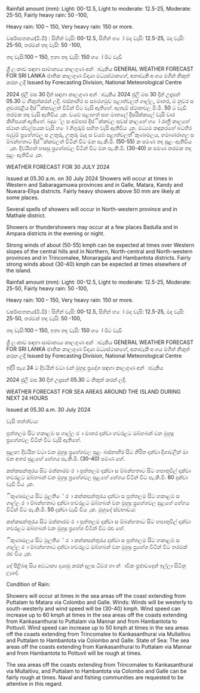 Rainfall amount (mm): Light: 00-12.5, Light to moderate: 12.5-25, Moderate: 25-50, Fairly heavy rain: 50 -100,

Heavy rain: 100 – 150, Very heavy rain: 150 or more.

වර්ෂාපතනය(මි.මී) : සිහින් වැසි: 00-12.5, සිහින් හ ෝ මද වැසි: 12.5-25, මද වැසි: 25-50, තරමක් තද වැසි: 50 -100,

තද වැසි:100 – 150, ඉතා තද වැසි: 150 හ ෝ ඊට වැඩි

ශ්‍රී ලංකාව සඳහා සාමාන්‍යය කාලගුණ අන්‍ාවැකිය GENERAL WEATHER FORECAST FOR SRI LANKA ජාතික කාලගුණ විදයා මධ්‍යස්ථානහේ, අනාවැකි අංශය මගින් නිකුත් කරන ලදි Issued by Forecasting Division, National Meteorological Centre

2024 ජුලි මස 30 දින්‍ සඳහා කාලගුණ අන්‍ාවැකිය 2024 ජුලි මස 30 දින්‍ උදෑසන්‍ 05.30 ට නිකුත්කරන්‍ ලදි. බස්නාහිර ස සබරගමුව පළාත්වලත් ගාල්ල, මාතර, ම නුවර ස නුවරඑළිය දිස්ික්කවලත් විටින් විට වැසි ඇතිහේ. ඇතැම් ස්ථානවල මි.මී. 50 ට වැඩි තරමක තද වැසි ඇතිවිය ැක. වයඹ පළාහත් සහ මාතලේ දිසරික්කලේ වැසි වාර කිහිපයක් ඇතිහේ. බදුේල ස අම්පාර දිස්ික්කවල සවස් කාලහේ හ ෝ රාත්‍රී කාලහේ ස්ථාන ස්වල්පයක වැසි හ ෝ ගිගුරුම් සහිත වැසි ඇතිවිය ැක. මධ්‍යම කඳුකරහේ බටහිර බැවුම් ප්‍රහේශවල ස උතුරු, උතුරු මැද ස වයඹ පළාත්වලත් ිකුණාමලය, හමාණරාගල ස ම්බන්හතාට දිස්ික්කවලත් විටින් විට මන පැ.කි.මී. (50-55) ක පමණ තද සුළං ඇතිවිය ැක. දිවයිහන් හසසු ප්‍රහේශවල විටින් විට මන පැ.කි.මී. (30-40) ක පමණ තරමක තද සුළං ඇතිවිය ැක.

WEATHER FORECAST FOR 30 JULY 2024

Issued at 05.30 a.m. on 30 July 2024 Showers will occur at times in Western and Sabaragamuwa provinces and in Galle, Matara, Kandy and Nuwara-Eliya districts. Fairly heavy showers above 50 mm are likely at some places.

Several spells of showers will occur in North-western province and in Mathale district.

Showers or thundershowers may occur at a few places Badulla and in Ampara districts in the evening or night.

Strong winds of about (50-55) kmph can be expected at times over Western slopes of the central hills and in Northern, North-central and North-western provinces and in Trincomalee, Monaragala and Hambantota districts. Fairly strong winds about (30-40) kmph can be expected at times elsewhere of the island.

Rainfall amount (mm): Light: 00-12.5, Light to moderate: 12.5-25, Moderate: 25-50, Fairly heavy rain: 50 -100,

Heavy rain: 100 – 150, Very heavy rain: 150 or more.

වර්ෂාපතනය(මි.මී) : සිහින් වැසි: 00-12.5, සිහින් හ ෝ මද වැසි: 12.5-25, මද වැසි: 25-50, තරමක් තද වැසි: 50 -100,

තද වැසි:100 – 150, ඉතා තද වැසි: 150 හ ෝ ඊට වැඩි

ශ්‍රී ලංකාව සඳහා සාමාන්‍යය කාලගුණ අන්‍ාවැකිය GENERAL WEATHER FORECAST FOR SRI LANKA ජාතික කාලගුණ විදයා මධ්‍යස්ථානහේ, අනාවැකි අංශය මගින් නිකුත් කරන ලදි Issued by Forecasting Division, National Meteorological Centre

ඉදිරි පැය 24 ට දිවයින්‍ වටා වන්‍ මුහුදු ප්‍රදේශ සඳහා කාලගුණ අන්‍ාවැකිය

2024 ජුලි මස 30 දින්‍ උදෑසන්‍ 05.30 ට නිකුත් කරන්‍ ලදි.

WEATHER FORECAST FOR SEA AREAS AROUND THE ISLAND DURING NEXT 24 HOURS

Issued at 05.30 a.m. 30 July 2024

වැසි තත්ත්වය:

පුත්තලම සිට හකාළඹ ස ගාල්ල ර ා මාතර දක්වා හවරළට ඔබ්හබන් වන මුහුදු ප්‍රහේශවල විටින් විට වැසි ඇතිහේ.

සුළඟ: දිවයින වටා වන මුහුදු ප්‍රහේශවල සුළං බස්නාහිර සිට නිරිත දක්වා දිශාවලින් මා එන අතර සුළහේ හේගය පැ.කි.මී. (30-40) පමණ හේ.

කන්කසන්තුරය සිට මන්නාරම ර ා පුත්තලම දක්වා ස ම්බන්හතාට සිට හපාතුවිල් දක්වා හවරළට ඔබ්හබන් වන මුහුදු ප්‍රහේශවල සුළහේ හේගය විටින් විට පැ.කි.මී. 60 දක්වා වැඩි විය ැක.

ිකුණාමලය සිට මුලතිේ ර ා කන්කසන්තුරය දක්වා ස පුත්තලම සිට හකාළඹ ස ගාල්ල ර ා ම්බන්හතාට දක්වා හවරළට ඔබ්හබන් වන මුහුදු ප්‍රහේශවල සුළහේ හේගය විටින් විට පැ.කි.මී. 50 දක්වා වැඩි විය ැක. මුහුදේ ස්වභාවය:

කන්කසන්තුරය සිට මන්නාරම ර ා පුත්තලම දක්වා ස ම්බන්හතාට සිට හපාතුවිල් දක්වා හවරළට ඔබ්හබන් වන මුහුදු ප්‍රහේශ විටින් විට රළු හේ.

ිකුණාමලය සිට මුලතිේ ර ා කන්කසන්තුරය දක්වා ස පුත්තලම සිට හකාළඹ ස ගාල්ල ර ා ම්බන්හතාට දක්වා හවරළට ඔබ්හබන් වන මුහුදු ප්‍රහේශ විටින් විට තරමක් රළු විය ැක.

දේ පිළිබඳ සිය අවධාන්‍ය දයාමු කරන්‍ දලස ධීවර හා න්‍ාවික ප්‍රජාවදෙන් ඉල්ලා සිටිනු ලැදේ.

Condition of Rain:

Showers will occur at times in the sea areas off the coast extending from Puttalam to Matara via Colombo and Galle. Winds: Winds will be westerly to south-westerly and wind speed will be (30-40) kmph. Wind speed can increase up to 60 kmph at times in the sea areas off the coasts extending from Kankasanthurai to Puttalam via Mannar and from Hambantota to Pottuvil. Wind speed can increase up to 50 kmph at times in the sea areas off the coasts extending from Trincomalee to Kankasanthurai via Mullaitivu and Puttalam to Hambantota via Colombo and Galle. State of Sea: The sea areas off the coasts extending from Kankasanthurai to Puttalam via Mannar and from Hambantota to Pottuvil will be rough at times.

The sea areas off the coasts extending from Trincomalee to Kankasanthurai via Mullaitivu, and Puttalam to Hambantota via Colombo and Galle can be fairly rough at times. Naval and fishing communities are requested to be attentive in this regard.
